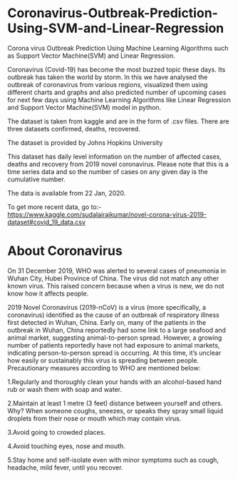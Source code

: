 # Coronavirus-Outbreak-Prediction-Using-SVM-and-Linear-Regression
Corona virus Outbreak Prediction Using Machine Learning Algorithms such as Support Vector Machine(SVM) and Linear Regression.

Coronavirus (Covid-19) has become the most buzzed topic these days. Its outbreak has taken the world by storm. 
In this we have analysed the outbreak of coronavirus from various regions, visualized them using different charts and graphs and also predicted number of upcoming cases for next few days using Machine Learning Algorithms like Linear Regression and Support Vector Machine(SVM) model in python.

The dataset is taken from kaggle and are in the form of .csv files. There are three datasets confirmed, deaths, recovered.

The dataset is provided by Johns Hopkins University

This dataset has daily level information on the number of affected cases, deaths and recovery from 2019 novel coronavirus. Please note that this is a time series data and so the number of cases on any given day is the cumulative number.

The data is available from 22 Jan, 2020.

To get more recent data, go to:-https://www.kaggle.com/sudalairajkumar/novel-corona-virus-2019-dataset#covid_19_data.csv


# About Coronavirus
On 31 December 2019, WHO was alerted to several cases of pneumonia in Wuhan City, Hubei Province of China. The virus did not match any other known virus. This raised concern because when a virus is new, we do not know how it affects people.

2019 Novel Coronavirus (2019-nCoV) is a virus (more specifically, a coronavirus) identified as the cause of an outbreak of respiratory illness first detected in Wuhan, China. Early on, many of the patients in the outbreak in Wuhan, China reportedly had some link to a large seafood and animal market, suggesting animal-to-person spread. However, a growing number of patients reportedly have not had exposure to animal markets, indicating person-to-person spread is occurring. At this time, it’s unclear how easily or sustainably this virus is spreading between people. Precautionary measures according to WHO are mentioned below:

1.Regularly and thoroughly clean your hands with an alcohol-based hand rub or wash them with soap and water. 

2.Maintain at least 1 metre (3 feet) distance between yourself and others. Why? When someone coughs, sneezes, or speaks they spray small liquid droplets from their nose or mouth which may contain virus.

3.Avoid going to crowded places.

4.Avoid touching eyes, nose and mouth.

5.Stay home and self-isolate even with minor symptoms such as cough, headache, mild fever, until you recover.


